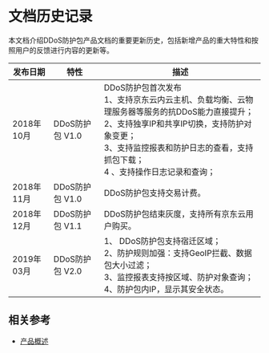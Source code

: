 # 文档历史记录

本文档介绍DDoS防护包产品文档的重要更新历史，包括新增产品的重大特性和按照用户的反馈进行内容的更新等。

|发布日期|特性|描述|
|-|-|-|
|2018年10月|DDoS防护包 V1.0|DDoS防护包首次发布<br />1、支持京东云内云主机、负载均衡、云物理服务器等服务的抗DDoS能力直接提升；<br />2、支持独享IP和共享IP切换，支持防护对象变更；<br />3、支持监控报表和防护日志的查看，支持抓包下载；<br />4 、支持操作日志记录和查询；<br />|
| 2018年11月 | DDoS防护包 V1.0 | DDoS防护包支持交易计费。|
| 2018年12月 | DDoS防护包 V1.1 | DDoS防护包结束灰度，支持所有京东云用户购买。|
| 2019年03月 | DDoS防护包 V2.0 |1、 DDoS防护包支持宿迁区域；<br />2、防护规则加强：支持GeoIP拦截、数据包大小过滤；<br />3、监控报表支持按区域、防护对象查询；<br />4、防护包内IP，显示其安全状态。|



## 相关参考

- [产品概述](../Introduction/Product-Overview.md)

